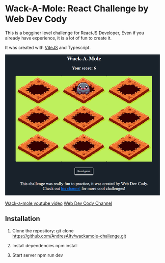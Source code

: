 # Wack-A-Mole: React Challenge by Web Dev Cody

This is a begginer level challenge for ReactJS Developer, Even if you already have
experience, it is a lot of fun to create it.

It was created with [ViteJS](https://vitejs.dev/) and Typescript.

![wack-a-mole](./wackamole.png)

[Wack-a-mole youtube video](https://www.youtube.com/watch?v=x01eEjSFKig)
[Web Dev Cody Channel](https://www.youtube.com/@WebDevCody)

## Installation

1. Clone the repository:
git clone https://github.com/AndresAltv/wackamole-challenge.git

2. Install dependencies
npm install

3. Start server
npm run dev
